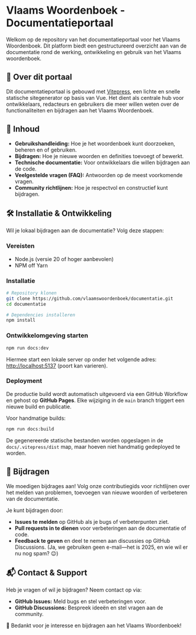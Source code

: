 # Vlaams Woordenboek - Documentatieportaal 

Welkom op de repository van het documentatieportaal voor het Vlaams Woordenboek. Dit platform biedt een gestructureerd overzicht aan van de documentatie rond de 
werking, ontwikkeling en gebruik van het Vlaams woordenboek. 

## 📖 Over dit portaal

Dit documentatieportaal is gebouwd met [Vitepress](https://vitepress.dev/), een lichte en snelle statische sitegenerator op basis van Vue. 
Het dient als centrale hub voor ontwikkelaars, redacteurs en gebruikers die meer willen weten over de functionaliteiten en bijdragen aan het Vlaams Woordenboek.

## 🚀 Inhoud

- **Gebruikshandleiding:** Hoe je het woordenboek kunt doorzoeken, beheren en of gebruiken. 
- **Bijdragen:** Hoe je nieuwe woorden en definities toevoegt of bewerkt.
- **Technische documentatie:** Voor ontwikkelaars die willen bijdragen aan de code.
- **Veelgestelde vragen (FAQ):** Antwoorden op de meest voorkomende vragen.
- **Community richtlijnen:** Hoe je respectvol en constructief kunt bijdragen. 

## 🛠 Installatie & Ontwikkeling

Wil je lokaal bijdragen aan de documentatie? Volg deze stappen: 

### Vereisten 

- Node.js (versie 20 of hoger aanbevolen)
- NPM off Yarn

### Installatie 

```bash 
# Repository klonen
git clone https://github.com/vlaamswoordenboek/documentatie.git
cd documentatie

# Dependencies installeren
npm install
```

### Ontwikkelomgeving starten

```bash
npm run docs:dev
```

Hiermee start een lokale server op onder het volgende adres: [http://localhost:5137](http://localhost:5137) (poort kan varieren). 

### Deployment 

De productie build wordt automatisch uitgevoerd via een GitHub Workflow en gehost op **GitHub Pages**. 
Elke wijziging in de `main` branch triggert een nieuwe build en publicatie. 

Voor handmatige builds: 

```bash
npm run docs:build
```

De gegenereerde statische bestanden worden opgeslagen in de `docs/.vitepress/dist` map, maar hoeven niet handmatig gedeployed te worden.

## 📢 Bijdragen

We moedigen bijdrages aan! Volg onze contributiegids voor richtlijnen over het melden van problemen, toevoegen van nieuwe woorden of verbeteren van de documentatie.

Je kunt bijdragen door:

- **Issues te melden** op GitHub als je bugs of verbeterpunten ziet.
- **Pull requests in te dienen** voor verbeteringen aan de documentatie of code.
- **Feedback te geven** en deel te nemen aan discussies op GitHub Discussions. (Ja, we gebruiken geen e-mail—het is 2025, en wie wil er nu nog spam? 😉)

## 📬 Contact & Support

Heb je vragen of wil je bijdragen? Neem contact op via: 

- **GitHub Issues:**  Meld bugs en stel verbeteringen voor.
- **GitHub Discussions:** Bespreek ideeën en stel vragen aan de community.

🎉 Bedankt voor je interesse en bijdragen aan het Vlaams Woordenboek!
